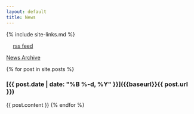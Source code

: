 ```yaml
---
layout: default
title: News
---
```

{% include site-links.md %}

<a href="feed.xml"><img src="{{baseurl}}/images/feed-icon-28x28.png" style="width: 1em; height: 1em;"></a>
<a href="feed.xml">rss feed</a><br>

<a href="{{baseurl}}/news/archive">News Archive</a>


{% for post in site.posts %}
<div class="news-page news-item"></div>

### [{{ post.date | date: "%B %-d, %Y" }}]({{baseurl}}{{ post.url }})
{{ post.content }}
{% endfor %}
